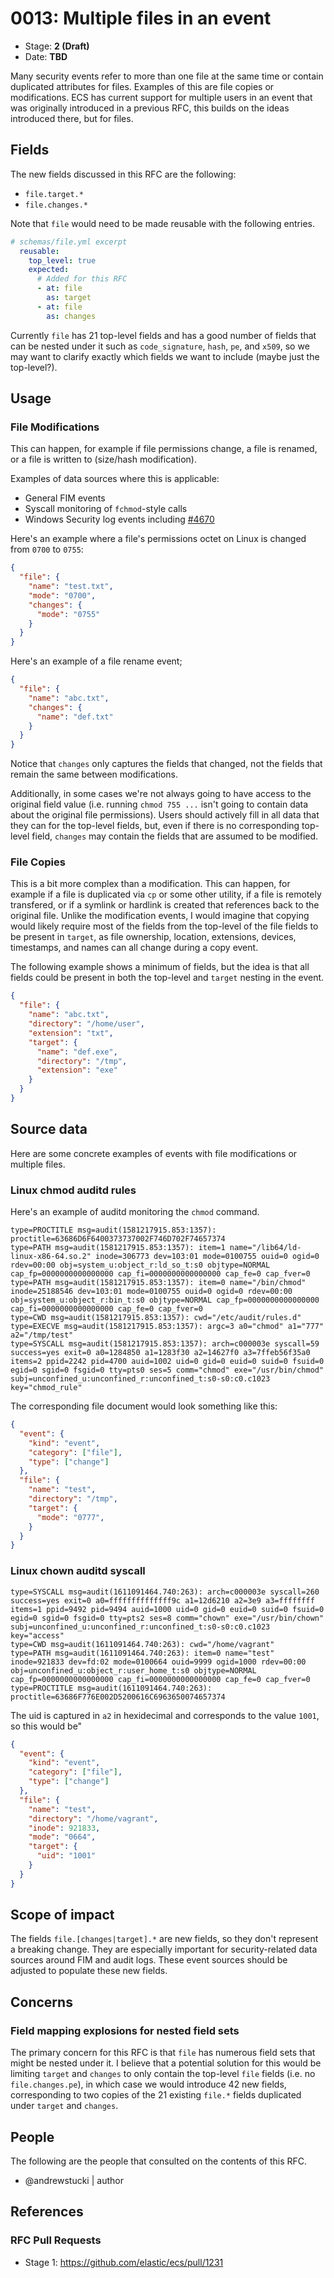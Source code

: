# 0013: Multiple files in an event

<!-- Leave this ID at 0000. The ECS team will assign a unique, contiguous RFC number upon merging the initial stage of this RFC. -->

- Stage: **2 (Draft)** <!-- Update to reflect target stage. See https://elastic.github.io/ecs/stages.html -->
- Date: **TBD** <!-- The ECS team sets this date at merge time. This is the date of the latest stage advancement. -->

Many security events refer to more than one file at the same time or contain duplicated attributes for files.
Examples of this are file copies or modifications.
ECS has current support for multiple users in an event that was originally introduced in a previous RFC, this builds on the ideas introduced there, but for files.

## Fields

The new fields discussed in this RFC are the following:

- `file.target.*`
- `file.changes.*`

Note that `file` would need to be made reusable with the following entries.

```YAML
# schemas/file.yml excerpt
  reusable:
    top_level: true
    expected:
      # Added for this RFC
      - at: file
        as: target
      - at: file
        as: changes
```

Currently `file` has 21 top-level fields and has a good number of fields that can be nested under it such as `code_signature`, `hash`, `pe`, and `x509`, so we may want to clarify exactly which fields we want to include (maybe just the top-level?).

<!--
Stage 3: Add or update all remaining field definitions. The list should now be exhaustive. The goal here is to validate the technical details of all remaining fields and to provide a basis for releasing these field definitions as beta in the schema. Use GitHub code blocks with yml syntax formatting.
-->

## Usage

### File Modifications

This can happen, for example if file permissions change, a file is renamed, or a file is written to (size/hash modification).

Examples of data sources where this is applicable:

- General FIM events
- Syscall monitoring of `fchmod`-style calls
- Windows Security log events including [#4670](https://www.ultimatewindowssecurity.com/securitylog/encyclopedia/event.aspx?eventID=4670)

Here's an example where a file's permissions octet on Linux is changed from `0700` to `0755`:

```JSON
{
  "file": {
    "name": "test.txt",
    "mode": "0700",
    "changes": {
      "mode": "0755"
    }
  }
}
```

Here's an example of a file rename event;

```JSON
{
  "file": {
    "name": "abc.txt",
    "changes": {
      "name": "def.txt"
    }
  }
}
```

Notice that `changes` only captures the fields that changed, not the fields that remain the same between modifications.

Additionally, in some cases we're not always going to have access to the original field value (i.e. running `chmod 755 ...` isn't going to contain data about the original file permissions). Users should actively fill in all data that they can for the top-level fields, but, even if there is no corresponding top-level field, `changes` may contain the fields that are assumed to be modified.

### File Copies

This is a bit more complex than a modification. This can happen, for example if a file is duplicated via `cp` or some other utility, if a file is remotely transfered, or if a symlink or hardlink is created that references back to the original file. Unlike the modification events, I would imagine that copying would likely require most of the fields from the top-level of the file fields to be present in `target`, as file ownership, location, extensions, devices, timestamps, and names can all change during a copy event.

The following example shows a minimum of fields, but the idea is that all fields could be present in both the top-level and `target` nesting in the event.

```JSON
{
  "file": {
    "name": "abc.txt",
    "directory": "/home/user",
    "extension": "txt",
    "target": {
      "name": "def.exe",
      "directory": "/tmp",
      "extension": "exe"
    }
  }
}
```

## Source data

Here are some concrete examples of events with file modifications or multiple files.

### Linux chmod auditd rules

Here's an example of auditd monitoring the `chmod` command.

```
type=PROCTITLE msg=audit(1581217915.853:1357): proctitle=63686D6F6400373737002F746D702F74657374
type=PATH msg=audit(1581217915.853:1357): item=1 name="/lib64/ld-linux-x86-64.so.2" inode=306773 dev=103:01 mode=0100755 ouid=0 ogid=0 rdev=00:00 obj=system_u:object_r:ld_so_t:s0 objtype=NORMAL cap_fp=0000000000000000 cap_fi=0000000000000000 cap_fe=0 cap_fver=0
type=PATH msg=audit(1581217915.853:1357): item=0 name="/bin/chmod" inode=25188546 dev=103:01 mode=0100755 ouid=0 ogid=0 rdev=00:00 obj=system_u:object_r:bin_t:s0 objtype=NORMAL cap_fp=0000000000000000 cap_fi=0000000000000000 cap_fe=0 cap_fver=0
type=CWD msg=audit(1581217915.853:1357): cwd="/etc/audit/rules.d"
type=EXECVE msg=audit(1581217915.853:1357): argc=3 a0="chmod" a1="777" a2="/tmp/test"
type=SYSCALL msg=audit(1581217915.853:1357): arch=c000003e syscall=59 success=yes exit=0 a0=1284850 a1=1283f30 a2=14627f0 a3=7ffeb56f35a0 items=2 ppid=2242 pid=4700 auid=1002 uid=0 gid=0 euid=0 suid=0 fsuid=0 egid=0 sgid=0 fsgid=0 tty=pts0 ses=5 comm="chmod" exe="/usr/bin/chmod" subj=unconfined_u:unconfined_r:unconfined_t:s0-s0:c0.c1023 key="chmod_rule"
```

The corresponding file document would look something like this:

```JSON
{
  "event": {
    "kind": "event",
    "category": ["file"],
    "type": ["change"]
  },
  "file": {
    "name": "test",
    "directory": "/tmp",
    "target": {
      "mode": "0777",
    }
  }
}
```

### Linux chown auditd syscall

```
type=SYSCALL msg=audit(1611091464.740:263): arch=c000003e syscall=260 success=yes exit=0 a0=ffffffffffffff9c a1=12d6210 a2=3e9 a3=ffffffff items=1 ppid=9492 pid=9494 auid=1000 uid=0 gid=0 euid=0 suid=0 fsuid=0 egid=0 sgid=0 fsgid=0 tty=pts2 ses=8 comm="chown" exe="/usr/bin/chown" subj=unconfined_u:unconfined_r:unconfined_t:s0-s0:c0.c1023 key="access"
type=CWD msg=audit(1611091464.740:263): cwd="/home/vagrant"
type=PATH msg=audit(1611091464.740:263): item=0 name="test" inode=921833 dev=fd:02 mode=0100664 ouid=9999 ogid=1000 rdev=00:00 obj=unconfined_u:object_r:user_home_t:s0 objtype=NORMAL cap_fp=0000000000000000 cap_fi=0000000000000000 cap_fe=0 cap_fver=0
type=PROCTITLE msg=audit(1611091464.740:263): proctitle=63686F776E002D5200616C6963650074657374
```

The uid is captured in `a2` in hexidecimal and corresponds to the value `1001`, so this would be"

```JSON
{
  "event": {
    "kind": "event",
    "category": ["file"],
    "type": ["change"]
  },
  "file": {
    "name": "test",
    "directory": "/home/vagrant",
    "inode": 921833,
    "mode": "0664",
    "target": {
      "uid": "1001"
    }
  }
}
```

<!--
Get Windows event log examples or log entries from other products
-->

<!--
Stage 3: Add more real world example source documents so we have at least 2 total, but ideally 3. Format as described in stage 2.
-->

## Scope of impact

The fields `file.[changes|target].*` are new fields,
so they don't represent a breaking change. They are especially important
for security-related data sources around FIM and audit logs.
These event sources should be adjusted to populate these new fields.

## Concerns

### Field mapping explosions for nested field sets

The primary concern for this RFC is that `file` has numerous field sets that might be nested under it. I believe that a potential solution for this would be limiting `target` and `changes` to only contain the top-level `file` fields (i.e. no `file.changes.pe`), in which case we would introduce 42 new fields, corresponding to two copies of the 21 existing `file.*` fields duplicated under `target` and `changes`.

<!--
Stage 3: Document resolutions for all existing concerns. Any new concerns should be documented along with their resolution. The goal here is to eliminate the risk of churn and instability by resolving outstanding concerns.
-->

## People

The following are the people that consulted on the contents of this RFC.

- @andrewstucki | author

<!--
Who will be or has been consulted on the contents of this RFC? Identify authorship and sponsorship, and optionally identify the nature of involvement of others. Link to GitHub aliases where possible. This list will likely change or grow stage after stage.

e.g.:

* @Yasmina | author
* @Monique | sponsor
* @EunJung | subject matter expert
* @JaneDoe | grammar, spelling, prose
* @Mariana
-->

## References

<!-- Insert any links appropriate to this RFC in this section. -->

### RFC Pull Requests

<!-- An RFC should link to the PRs for each of it stage advancements. -->

- Stage 1: https://github.com/elastic/ecs/pull/1231
